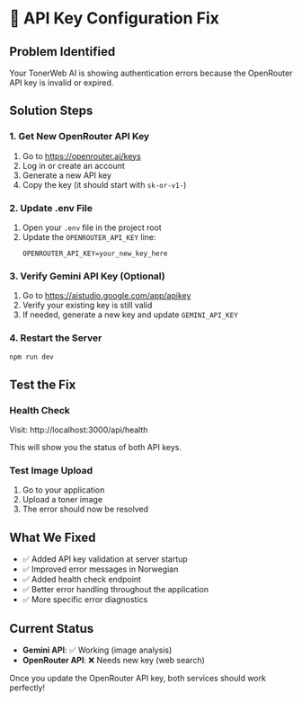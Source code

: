 # 🔧 API Key Configuration Fix

## Problem Identified
Your TonerWeb AI is showing authentication errors because the OpenRouter API key is invalid or expired.

## Solution Steps

### 1. Get New OpenRouter API Key
1. Go to https://openrouter.ai/keys
2. Log in or create an account
3. Generate a new API key
4. Copy the key (it should start with `sk-or-v1-`)

### 2. Update .env File
1. Open your `.env` file in the project root
2. Update the `OPENROUTER_API_KEY` line:
   ```
   OPENROUTER_API_KEY=your_new_key_here
   ```

### 3. Verify Gemini API Key (Optional)
1. Go to https://aistudio.google.com/app/apikey
2. Verify your existing key is still valid
3. If needed, generate a new key and update `GEMINI_API_KEY`

### 4. Restart the Server
```bash
npm run dev
```

## Test the Fix

### Health Check
Visit: http://localhost:3000/api/health

This will show you the status of both API keys.

### Test Image Upload
1. Go to your application
2. Upload a toner image
3. The error should now be resolved

## What We Fixed
- ✅ Added API key validation at server startup
- ✅ Improved error messages in Norwegian
- ✅ Added health check endpoint
- ✅ Better error handling throughout the application
- ✅ More specific error diagnostics

## Current Status
- **Gemini API**: ✅ Working (image analysis)
- **OpenRouter API**: ❌ Needs new key (web search)

Once you update the OpenRouter API key, both services should work perfectly! 